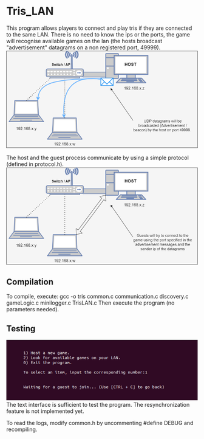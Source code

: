 # Tris_LAN

This program allows players to connect and play tris if they are connected to the same LAN.
There is no need to know the ips or the ports, the game will recognise available games on the lan (the hosts broadcast "advertisement" datagrams on a non registered port, 49999).
![advertisement](advertisement.png)

The host and the guest process communicate by using a simple protocol (defined in protocol.h).
![a guest connects to the host](connection.png)

## Compilation
To compile, execute:
gcc -o tris common.c communication.c discovery.c gameLogic.c minilogger.c TrisLAN.c
Then execute the program (no parameters needed).

## Testing
![a guest connects to the host](interface.png)
The text interface is sufficient to test the program.
The resynchronization feature is not implemented yet.

To read the logs, modify common.h by uncommenting 
#define DEBUG
and recompiling.
